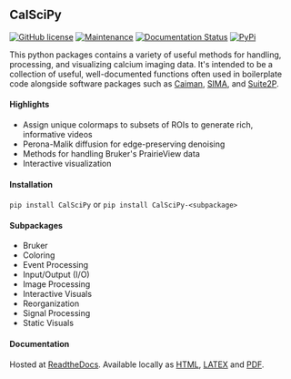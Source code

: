## CalSciPy       
[![GitHub license](https://img.shields.io/github/license/Naereen/StrapDown.js.svg)](https://github.com/darikoneil/CalSciPy/blob/master/LICENSE)
[![Maintenance](https://img.shields.io/badge/Maintained%3F-yes-green.svg)](https://GitHub.com/darikoneil/CalSciPy/graphs/commit-activity)
[![Documentation Status](https://readthedocs.org/projects/calscipy/badge/?version=latest)](https://calscipy.readthedocs.io/en/latest/?badge=latest)
[![PyPi](https://badgen.net/badge/icon/pypi?icon=pypi&label)](https://pypi.org/project/CalSciPy/)


This python packages contains a variety of useful methods for handling, processing, and visualizing calcium imaging data. It's intended to be a collection of useful, well-documented functions often used in boilerplate code alongside software packages such as [Caiman](https://github.com/flatironinstitute/CaImAn), [SIMA](https://github.com/losonczylab/sima), and [Suite2P](https://github.com/MouseLand/suite2p).

#### Highlights
* Assign unique colormaps to subsets of ROIs to generate rich, informative videos
* Perona-Malik diffusion for edge-preserving denoising
* Methods for handling Bruker's PrairieView data
* Interactive visualization

#### Installation
`pip install CalSciPy` or `pip install CalSciPy-<subpackage>`

#### Subpackages
* Bruker
* Coloring
* Event Processing
* Input/Output (I/O)
* Image Processing
* Interactive Visuals
* Reorganization
* Signal Processing
* Static Visuals

#### Documentation
Hosted at [ReadtheDocs](https://calscipy.readthedocs.io/en/latest/index.html#).
Available locally as [HTML](https://github.com/darikoneil/CalSciPy/tree/master/docs/build/html), [LATEX](https://github.com/darikoneil/CalSciPy/tree/master/docs/build/latex) and [PDF](https://github.com/darikoneil/CalSciPy/blob/master/docs/build/pdf/calscipy.pdf).

